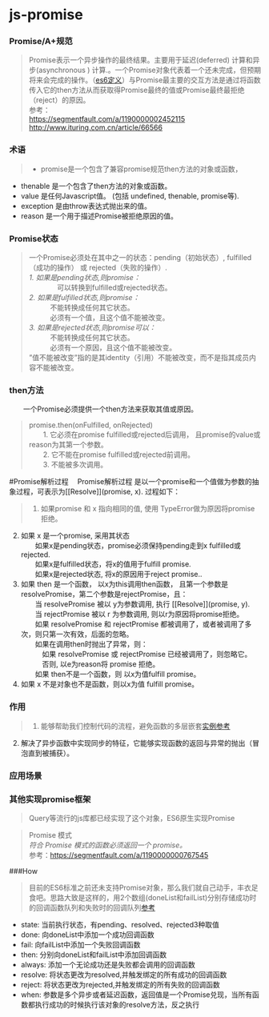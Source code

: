# js-promise

### Promise/A+规范
> Promise表示一个异步操作的最终结果。主要用于延迟(deferred) 计算和异步(asynchronous ) 计算.。一个Promise对象代表着一个还未完成，但预期将来会完成的操作。（[es6定义][2]）与Promise最主要的交互方法是通过将函数传入它的then方法从而获取得Promise最终的值或Promise最终最拒绝（reject）的原因。  
参考：  
https://segmentfault.com/a/1190000002452115  
http://www.ituring.com.cn/article/66566  


### 术语
> * promise是一个包含了兼容promise规范then方法的对象或函数，
* thenable 是一个包含了then方法的对象或函数。
* value 是任何Javascript值。 (包括 undefined, thenable, promise等).
* exception 是由throw表达式抛出来的值。
* reason 是一个用于描述Promise被拒绝原因的值。

###  Promise状态
> 一个Promise必须处在其中之一的状态：pending（初始状态）, fulfilled（成功的操作） 或 rejected（失败的操作）.  
  *1. 如果是pending状态,则promise：*  
　　　　可以转换到fulfilled或rejected状态。  
  *2. 如果是fulfilled状态,则promise：*  
    　　　不能转换成任何其它状态。  
    　　　必须有一个值，且这个值不能被改变。  
  *3. 如果是rejected状态,则promise可以：*  
    　　　不能转换成任何其它状态。  
    　　　必须有一个原因，且这个值不能被改变。  
”值不能被改变”指的是其identity（引用）不能被改变，而不是指其成员内容不能被改变。

### then方法
　　一个Promise必须提供一个then方法来获取其值或原因。
> promise.then(onFulfilled, onRejected)  
　　1. 它必须在promise fulfilled或rejected后调用， 且promise的value或reason为其第一个参数。  
　　2. 它不能在promise fulfilled或rejected前调用。  
　　3. 不能被多次调用。  

#Promise解析过程 
　Promise解析过程 是以一个promise和一个值做为参数的抽象过程，可表示为[[Resolve]](promise, x). 过程如下：
> 1. 如果promise 和 x 指向相同的值, 使用 TypeError做为原因将promise拒绝。
2. 如果 x 是一个promise, 采用其状态  
　　如果x是pending状态，promise必须保持pending走到x fulfilled或rejected.  
　　如果x是fulfilled状态，将x的值用于fulfill promise.  
　　如果x是rejected状态, 将x的原因用于reject promise..  
3. 如果 then 是一个函数， 以x为this调用then函数， 且第一个参数是resolvePromise，第二个参数是rejectPromise，且：  
　　当 resolvePromise 被以 y为参数调用, 执行 [[Resolve]](promise, y).  
　　当 rejectPromise 被以 r 为参数调用, 则以r为原因将promise拒绝。  
　　如果 resolvePromise 和 rejectPromise 都被调用了，或者被调用了多次，则只第一次有效，后面的忽略。  
　　如果在调用then时抛出了异常，则：  
　　　如果 resolvePromise 或 rejectPromise 已经被调用了，则忽略它。  
　　　否则, 以e为reason将 promise 拒绝。  
　　如果 then不是一个函数，则 以x为值fulfill promise。  
4. 如果 x 不是对象也不是函数，则以x为值 fulfill promise。  

### 作用
> 1. 能够帮助我们控制代码的流程，避免函数的多层嵌套[实例参考][1]
2. 解决了异步函数中实现同步的特征，它能够实现函数的返回与异常的抛出（冒泡直到被捕获）。

### 应用场景


  
### 其他实现promise框架
> Query等流行的js库都已经实现了这个对象，ES6原生实现Promise



 >Promise 模式  
   *符合 Promise 模式的函数必须返回一个 promise。*  
   参考：https://segmentfault.com/a/1190000000767545

###How
>目前的ES6标准之前还未支持Promise对象，那么我们就自己动手，丰衣足食吧。思路大致是这样的，用2个数组(doneList和failList)分别存储成功时的回调函数队列和失败时的回调队列[参考][1]
* state: 当前执行状态，有pending、resolved、rejected3种取值
* done: 向doneList中添加一个成功回调函数
* fail: 向failList中添加一个失败回调函数
* then: 分别向doneList和failList中添加回调函数
* always: 添加一个无论成功还是失败都会调用的回调函数
* resolve: 将状态更改为resolved,并触发绑定的所有成功的回调函数
* reject: 将状态更改为rejected,并触发绑定的所有失败的回调函数
* when: 参数是多个异步或者延迟函数，返回值是一个Promise兑现，当所有函数都执行成功的时候执行该对象的resolve方法，反之执行



[1]: https://segmentfault.com/a/1190000000684654#articleHeader1
[2]: https://developer.mozilla.org/zh-CN/docs/Web/JavaScript/Reference/Global_Objects/Promise
